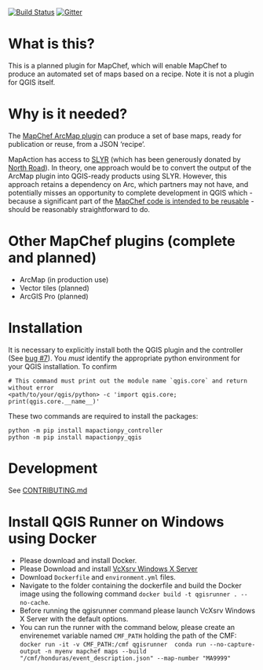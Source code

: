 
[![Build Status](https://travis-ci.com/mapaction/mapactionpy_qgis.svg?branch=master)](https://travis-ci.com/mapaction/mapactionpy_qgis) 
[![Gitter](https://badges.gitter.im/mapaction/gsoc-ideas.svg)](https://gitter.im/mapaction/gsoc-ideas?utm_source=badge&utm_medium=badge&utm_campaign=pr-badge)

# What is this?

This is a planned plugin for MapChef, which will enable MapChef to produce an automated set of maps based on a recipe. Note it is not a plugin for QGIS itself.


# Why is it needed?

The [MapChef ArcMap plugin](https://github.com/mapaction/mapactionpy_arcmap) can produce a set of base maps, ready for publication or reuse, from a JSON ‘recipe’.

MapAction has access to [SLYR](https://north-road.com/slyr) (which has been generously donated by [North Road](https://north-road.com)). In theory, one approach would be to convert the output of the ArcMap plugin into QGIS-ready products using SLYR. However, this approach retains a dependency on Arc, which partners may not have, and potentially misses an opportunity to complete development in QGIS which - because a significant part of the [MapChef code is intended to be reusable](https://github.com/mapaction/mapactionpy_controller) - should be reasonably straightforward to do.


# Other MapChef plugins (complete and planned)

* ArcMap (in production use)
* Vector tiles (planned)
* ArcGIS Pro (planned)

# Installation

It is necessary to explicitly install both the QGIS plugin and the controller (See [bug #7](https://github.com/mapaction/mapactionpy_qgis/issues/7)). You _must_ identify the appropriate python environment for your QGIS installation. To confirm 

```
# This command must print out the module name `qgis.core` and return without error
<path/to/your/qgis/python> -c 'import qgis.core; print(qgis.core.__name__)'
```

These two commands are required to install the packages:
```
python -m pip install mapactionpy_controller
python -m pip install mapactionpy_qgis
```

# Development

See [CONTRIBUTING.md](CONTRIBUTING.md)


# Install QGIS Runner on Windows using Docker

* Please download and install Docker.
* Please Download and install [VcXsrv Windows X Server](https://sourceforge.net/projects/vcxsrv/)
* Download `Dockerfile` and `environment.yml` files.
* Navigate to the folder containing the dockerfile and build the Docker image using the following command `docker build -t qgisrunner . --no-cache`.
* Before running the qgisrunner command please launch VcXsrv Windows X Server with the default options.
* You can run the runner with the command below, please create an envirenemet variable named `CMF_PATH` holding the path of the CMF:
`docker run -it -v CMF_PATH:/cmf qgisrunner  conda run --no-capture-output -n myenv mapchef maps --build "/cmf/honduras/event_description.json" --map-number "MA9999"`

